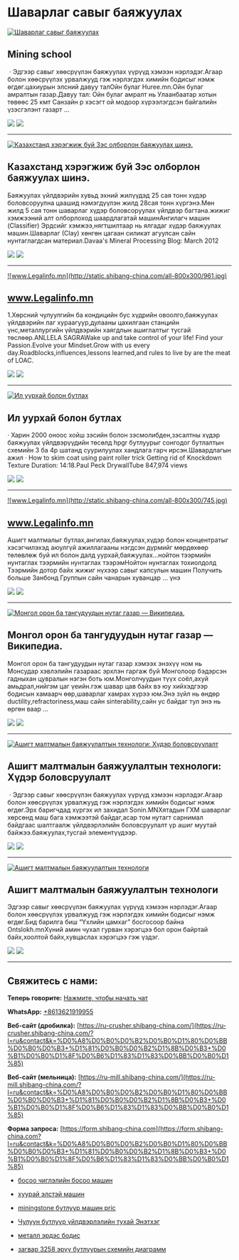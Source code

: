 # Шаварлаг савыг баяжуулах

<a href="https://swt.shibang-china.com/?l=ru&img&k=%D0%A8%D0%B0%D0%B2%D0%B0%D1%80%D0%BB%D0%B0%D0%B3+%D1%81%D0%B0%D0%B2%D1%8B%D0%B3+%D0%B1%D0%B0%D1%8F%D0%B6%D1%83%D1%83%D0%BB%D0%B0%D1%85" target="_blank">![Шаварлаг савыг баяжуулах](http://static.shibang-china.com/all-800x300/1230.jpg)</a>

## Mining school
&nbsp;&#0183;&#32;Эдгээр савыг хөөсрүүлэн баяжуулах үүрүүд хэмээн нэрлэдэг.Агаар болон хөөсрүүлэх урвалжууд гэж нэрлэгдэх химийн бодисыг нэмж өгдөг.цахиурын элсний давуу талОйн булаг Huree.mn.Ойн булаг амралтын газар.Давуу тал: Ойн булаг амралт нь Улаанбаатар хотын төвөөс 25 кмт Санзайн р хэсэгт ой модоор хүрээлэгдсэн байгалийн үзэсгэлэнт газарт …


<a href="https://whatsapp.shibangsoft.com/WhatsApp.php" target="_blank" title="WhatsApp">![](http://static.shibang-china.com/icon/whatsapp.png)</a> <a href="https://swt.shibang-china.com/?l=ru&icon&k=%D0%A8%D0%B0%D0%B2%D0%B0%D1%80%D0%BB%D0%B0%D0%B3+%D1%81%D0%B0%D0%B2%D1%8B%D0%B3+%D0%B1%D0%B0%D1%8F%D0%B6%D1%83%D1%83%D0%BB%D0%B0%D1%85" target="_blank">![](http://static.shibang-china.com/icon/chat-ru.png)</a>

---

<a href="https://swt.shibang-china.com/?l=ru&img&k=%D0%A8%D0%B0%D0%B2%D0%B0%D1%80%D0%BB%D0%B0%D0%B3+%D1%81%D0%B0%D0%B2%D1%8B%D0%B3+%D0%B1%D0%B0%D1%8F%D0%B6%D1%83%D1%83%D0%BB%D0%B0%D1%85" target="_blank">![Казахстанд хэрэгжиж буй Зэс олборлон баяжуулах шинэ.](http://static.shibang-china.com/all-800x300/773.jpg)</a>

## Казахстанд хэрэгжиж буй Зэс олборлон баяжуулах шинэ.
Баяжуулах үйлдвэрийн хувьд эхний жилүүдэд 25 сая тонн хүдэр боловсоруулна цаашид нэмэгдүүлэн жилд 28сая тонн хүргэнэ.Мөн жилд 5 сая тонн шаварлаг хүдэр боловсоруулах үйлдвэр багтана.жижиг хэмжээний алт олборлоход шаардлагатай машинАнгилагч машин (Classifier) Эрдсийг хэмжээ,нягтшилтаар нь ялгадаг хүдэр баяжуулах машин.Шаварлаг (Сlау) хөнгөн цагаан силикат агуулсан сайн нунтаглагдсан материал.Davaa's Mineral Processing Blog: March 2012


<a href="https://whatsapp.shibangsoft.com/WhatsApp.php" target="_blank" title="WhatsApp">![](http://static.shibang-china.com/icon/whatsapp.png)</a> <a href="https://swt.shibang-china.com/?l=ru&icon&k=%D0%A8%D0%B0%D0%B2%D0%B0%D1%80%D0%BB%D0%B0%D0%B3+%D1%81%D0%B0%D0%B2%D1%8B%D0%B3+%D0%B1%D0%B0%D1%8F%D0%B6%D1%83%D1%83%D0%BB%D0%B0%D1%85" target="_blank">![](http://static.shibang-china.com/icon/chat-ru.png)</a>

---

<a href="https://swt.shibang-china.com/?l=ru&img&k=%D0%A8%D0%B0%D0%B2%D0%B0%D1%80%D0%BB%D0%B0%D0%B3+%D1%81%D0%B0%D0%B2%D1%8B%D0%B3+%D0%B1%D0%B0%D1%8F%D0%B6%D1%83%D1%83%D0%BB%D0%B0%D1%85" target="_blank">![www.Legalinfo.mn](http://static.shibang-china.com/all-800x300/961.jpg)</a>

## www.Legalinfo.mn
1.Хөрсний чулуулгийн ба кондицийн бус хүдрийн овоолго,баяжуулах үйлдвэрийн лаг хураагуур,дулааны цахилгаан станцийн үнс,металлургийн үйлдвэрийн хаягдлын ашиглалтыг тусгай төслөөр.ANLLELA SAGRAWake up and take control of your life! Find your Passion.Evolve your Mindset.Grow with us every day.Roadblocks,influences,lessons learned,and rules to live by are the meat of LOAC.


<a href="https://whatsapp.shibangsoft.com/WhatsApp.php" target="_blank" title="WhatsApp">![](http://static.shibang-china.com/icon/whatsapp.png)</a> <a href="https://swt.shibang-china.com/?l=ru&icon&k=%D0%A8%D0%B0%D0%B2%D0%B0%D1%80%D0%BB%D0%B0%D0%B3+%D1%81%D0%B0%D0%B2%D1%8B%D0%B3+%D0%B1%D0%B0%D1%8F%D0%B6%D1%83%D1%83%D0%BB%D0%B0%D1%85" target="_blank">![](http://static.shibang-china.com/icon/chat-ru.png)</a>

---

<a href="https://swt.shibang-china.com/?l=ru&img&k=%D0%A8%D0%B0%D0%B2%D0%B0%D1%80%D0%BB%D0%B0%D0%B3+%D1%81%D0%B0%D0%B2%D1%8B%D0%B3+%D0%B1%D0%B0%D1%8F%D0%B6%D1%83%D1%83%D0%BB%D0%B0%D1%85" target="_blank">![Ил уурхай болон бутлах](http://static.shibang-china.com/all-800x300/769.jpg)</a>

## Ил уурхай болон бутлах
&#183; Харин 2000 оноос хойш зэсийн болон зэсмолибден,зэсалтны хүдэр баяжуулах үйлдвэрүүдийн төсөлд hpgr бутлуурыг сонгодог бутлалтын схемийн 3 ба 4р шатанд суурилуулах хандлага гарч ирсэн.Шавардлагын ажил&nbsp;&#0183;&#32;How to skim coat using paint roller trick Getting rid of Knockdown Texture Duration: 14:18.Paul Peck DrywallTube 847,974 views


<a href="https://whatsapp.shibangsoft.com/WhatsApp.php" target="_blank" title="WhatsApp">![](http://static.shibang-china.com/icon/whatsapp.png)</a> <a href="https://swt.shibang-china.com/?l=ru&icon&k=%D0%A8%D0%B0%D0%B2%D0%B0%D1%80%D0%BB%D0%B0%D0%B3+%D1%81%D0%B0%D0%B2%D1%8B%D0%B3+%D0%B1%D0%B0%D1%8F%D0%B6%D1%83%D1%83%D0%BB%D0%B0%D1%85" target="_blank">![](http://static.shibang-china.com/icon/chat-ru.png)</a>

---

<a href="https://swt.shibang-china.com/?l=ru&img&k=%D0%A8%D0%B0%D0%B2%D0%B0%D1%80%D0%BB%D0%B0%D0%B3+%D1%81%D0%B0%D0%B2%D1%8B%D0%B3+%D0%B1%D0%B0%D1%8F%D0%B6%D1%83%D1%83%D0%BB%D0%B0%D1%85" target="_blank">![www.Legalinfo.mn](http://static.shibang-china.com/all-800x300/745.jpg)</a>

## www.Legalinfo.mn
Ашигт малтмалыг бутлах,ангилах,баяжуулах,хүдэр болон концентратыг хэсэгчилэхэд аюулгүй ажиллагааны нэгдсэн дүрмийг мөрдөхөөр төлөвлөж буй ил болон далд уурхай,баяжуулах…нойтон тээрмийн нунтаглах тээрмийн нунтаглах тээрэмНойтон нунтаглах тохиолдолд Тээрмийн дотор байх жижиг нүхээр савыг капсулын машин Получить больше Занбонд Группын сайн чанарын хуванцар … үнэ


<a href="https://whatsapp.shibangsoft.com/WhatsApp.php" target="_blank" title="WhatsApp">![](http://static.shibang-china.com/icon/whatsapp.png)</a> <a href="https://swt.shibang-china.com/?l=ru&icon&k=%D0%A8%D0%B0%D0%B2%D0%B0%D1%80%D0%BB%D0%B0%D0%B3+%D1%81%D0%B0%D0%B2%D1%8B%D0%B3+%D0%B1%D0%B0%D1%8F%D0%B6%D1%83%D1%83%D0%BB%D0%B0%D1%85" target="_blank">![](http://static.shibang-china.com/icon/chat-ru.png)</a>

---

<a href="https://swt.shibang-china.com/?l=ru&img&k=%D0%A8%D0%B0%D0%B2%D0%B0%D1%80%D0%BB%D0%B0%D0%B3+%D1%81%D0%B0%D0%B2%D1%8B%D0%B3+%D0%B1%D0%B0%D1%8F%D0%B6%D1%83%D1%83%D0%BB%D0%B0%D1%85" target="_blank">![Монгол орон ба тангудуудын нутаг газар — Википедиа.](http://static.shibang-china.com/all-800x300/1467.jpg)</a>

## Монгол орон ба тангудуудын нутаг газар — Википедиа.
Монгол орон ба тангудуудын нутаг газар хэмээх энэхүү ном нь Монсудар хэвлэлийн газараас эрхлэн гаргаж буй Монголоор бэдэрсэн гадныхан цувралын нэгэн боть юм.Монголчуудын түүх соёл,ахуй амьдрал,нийгэм цаг үеийн.гэж шавар цав байх вэ юу хийхэдгээр бодисын хамаарч өөр,шаварлаг хамрах хүрээ юм.Энэ зүйл нь өндөр ductility,refractoriness,маш сайн sinterability,сайн ус байдаг тул энэ нь өргөн ваар …


<a href="https://whatsapp.shibangsoft.com/WhatsApp.php" target="_blank" title="WhatsApp">![](http://static.shibang-china.com/icon/whatsapp.png)</a> <a href="https://swt.shibang-china.com/?l=ru&icon&k=%D0%A8%D0%B0%D0%B2%D0%B0%D1%80%D0%BB%D0%B0%D0%B3+%D1%81%D0%B0%D0%B2%D1%8B%D0%B3+%D0%B1%D0%B0%D1%8F%D0%B6%D1%83%D1%83%D0%BB%D0%B0%D1%85" target="_blank">![](http://static.shibang-china.com/icon/chat-ru.png)</a>

---

<a href="https://swt.shibang-china.com/?l=ru&img&k=%D0%A8%D0%B0%D0%B2%D0%B0%D1%80%D0%BB%D0%B0%D0%B3+%D1%81%D0%B0%D0%B2%D1%8B%D0%B3+%D0%B1%D0%B0%D1%8F%D0%B6%D1%83%D1%83%D0%BB%D0%B0%D1%85" target="_blank">![Ашигт малтмалын баяжуулалтын технологи: Хүдэр боловсруулалт](http://static.shibang-china.com/all-800x300/1253.jpg)</a>

## Ашигт малтмалын баяжуулалтын технологи: Хүдэр боловсруулалт
&nbsp;&#0183;&#32;Эдгээр савыг хөөсрүүлэн баяжуулах үүрүүд хэмээн нэрлэдэг.Агаар болон хөөсрүүлэх урвалжууд гэж нэрлэгдэх химийн бодисыг нэмж өгдөг.Эрх баригчдад хүргэх ил захидал Sonin.MNХятадын ГХМ шаварлаг хөрсөнд маш бага хэмжээтэй байдаг,асар том нутагт сарнимал байдгаас шалтгаалж үйлдвэрлэлийн боловсруулалт үр ашиг муутай байжээ.баяжуулах,тусгай элементүүдээр.


<a href="https://whatsapp.shibangsoft.com/WhatsApp.php" target="_blank" title="WhatsApp">![](http://static.shibang-china.com/icon/whatsapp.png)</a> <a href="https://swt.shibang-china.com/?l=ru&icon&k=%D0%A8%D0%B0%D0%B2%D0%B0%D1%80%D0%BB%D0%B0%D0%B3+%D1%81%D0%B0%D0%B2%D1%8B%D0%B3+%D0%B1%D0%B0%D1%8F%D0%B6%D1%83%D1%83%D0%BB%D0%B0%D1%85" target="_blank">![](http://static.shibang-china.com/icon/chat-ru.png)</a>

---

<a href="https://swt.shibang-china.com/?l=ru&img&k=%D0%A8%D0%B0%D0%B2%D0%B0%D1%80%D0%BB%D0%B0%D0%B3+%D1%81%D0%B0%D0%B2%D1%8B%D0%B3+%D0%B1%D0%B0%D1%8F%D0%B6%D1%83%D1%83%D0%BB%D0%B0%D1%85" target="_blank">![Ашигт малтмалын баяжуулалтын технологи](http://static.shibang-china.com/all-800x300/75.jpg)</a>

## Ашигт малтмалын баяжуулалтын технологи
Эдгээр савыг хөөсрүүлэн баяжуулах үүрүүд хэмээн нэрлэдэг.Агаар болон хөөсрүүлэх урвалжууд гэж нэрлэгдэх химийн бодисыг нэмж өгдөг.Бид барилга биш “Үхлийн цамхаг” босгосоор байна Ontslokh.mnХүний амин чухал гурван хэрэгцээ бол орон байртай байх,хоолтой байх,хувцаслах хэрэгцээ гэж үздэг.


<a href="https://whatsapp.shibangsoft.com/WhatsApp.php" target="_blank" title="WhatsApp">![](http://static.shibang-china.com/icon/whatsapp.png)</a> <a href="https://swt.shibang-china.com/?l=ru&icon&k=%D0%A8%D0%B0%D0%B2%D0%B0%D1%80%D0%BB%D0%B0%D0%B3+%D1%81%D0%B0%D0%B2%D1%8B%D0%B3+%D0%B1%D0%B0%D1%8F%D0%B6%D1%83%D1%83%D0%BB%D0%B0%D1%85" target="_blank">![](http://static.shibang-china.com/icon/chat-ru.png)</a>

---
## Свяжитесь с нами:

**Теперь говорите:** [Нажмите, чтобы начать чат](https://swt.shibang-china.com?l=ru&contact&k=%D0%A8%D0%B0%D0%B2%D0%B0%D1%80%D0%BB%D0%B0%D0%B3+%D1%81%D0%B0%D0%B2%D1%8B%D0%B3+%D0%B1%D0%B0%D1%8F%D0%B6%D1%83%D1%83%D0%BB%D0%B0%D1%85)

**WhatsApp:**  [+8613621919955](https://whatsapp.shibangsoft.com/WhatsApp.php)

**Веб-сайт (дробилка):** [https://ru-crusher.shibang-china.com/](https://ru-crusher.shibang-china.com/?l=ru&contact&k=%D0%A8%D0%B0%D0%B2%D0%B0%D1%80%D0%BB%D0%B0%D0%B3+%D1%81%D0%B0%D0%B2%D1%8B%D0%B3+%D0%B1%D0%B0%D1%8F%D0%B6%D1%83%D1%83%D0%BB%D0%B0%D1%85)

**Веб-сайт (мельница):** [https://ru-mill.shibang-china.com/](https://ru-mill.shibang-china.com/?l=ru&contact&k=%D0%A8%D0%B0%D0%B2%D0%B0%D1%80%D0%BB%D0%B0%D0%B3+%D1%81%D0%B0%D0%B2%D1%8B%D0%B3+%D0%B1%D0%B0%D1%8F%D0%B6%D1%83%D1%83%D0%BB%D0%B0%D1%85)

**Форма запроса:** [https://form.shibang-china.com](https://form.shibang-china.com?l=ru&contact&k=%D0%A8%D0%B0%D0%B2%D0%B0%D1%80%D0%BB%D0%B0%D0%B3+%D1%81%D0%B0%D0%B2%D1%8B%D0%B3+%D0%B1%D0%B0%D1%8F%D0%B6%D1%83%D1%83%D0%BB%D0%B0%D1%85)

* [босоо чиглэлийн босоо машин](../127/%D0%B1%D0%BE%D1%81%D0%BE%D0%BE%20%D1%87%D0%B8%D0%B3%D0%BB%D1%8D%D0%BB%D0%B8%D0%B9%D0%BD%20%D0%B1%D0%BE%D1%81%D0%BE%D0%BE%20%D0%BC%D0%B0%D1%88%D0%B8%D0%BD.md)

* [хуурай элстэй машин](../130/%D1%85%D1%83%D1%83%D1%80%D0%B0%D0%B9%20%D1%8D%D0%BB%D1%81%D1%82%D1%8D%D0%B9%20%D0%BC%D0%B0%D1%88%D0%B8%D0%BD.md)

* [miningstone бутлуур машин pric](../129/miningstone%20%D0%B1%D1%83%D1%82%D0%BB%D1%83%D1%83%D1%80%20%D0%BC%D0%B0%D1%88%D0%B8%D0%BD%20pric.md)

* [Чулуун бутлуур үйлдвэрлэлийн тухай Энэтхэг](../128/%D0%A7%D1%83%D0%BB%D1%83%D1%83%D0%BD%20%D0%B1%D1%83%D1%82%D0%BB%D1%83%D1%83%D1%80%20%D2%AF%D0%B9%D0%BB%D0%B4%D0%B2%D1%8D%D1%80%D0%BB%D1%8D%D0%BB%D0%B8%D0%B9%D0%BD%20%D1%82%D1%83%D1%85%D0%B0%D0%B9%20%D0%AD%D0%BD%D1%8D%D1%82%D1%85%D1%8D%D0%B3.md)

* [металл эрдэс бодис](../130/%D0%BC%D0%B5%D1%82%D0%B0%D0%BB%D0%BB%20%D1%8D%D1%80%D0%B4%D1%8D%D1%81%20%D0%B1%D0%BE%D0%B4%D0%B8%D1%81.md)

* [загвар 3258 эрүү бутлуурын схемийн диаграмм](../128/%D0%B7%D0%B0%D0%B3%D0%B2%D0%B0%D1%80%203258%20%D1%8D%D1%80%D2%AF%D2%AF%20%D0%B1%D1%83%D1%82%D0%BB%D1%83%D1%83%D1%80%D1%8B%D0%BD%20%D1%81%D1%85%D0%B5%D0%BC%D0%B8%D0%B9%D0%BD%20%D0%B4%D0%B8%D0%B0%D0%B3%D1%80%D0%B0%D0%BC%D0%BC.md)